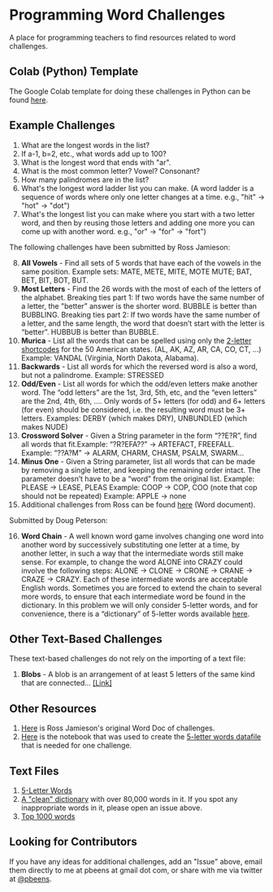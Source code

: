 # Programming Word Challenges

 A place for programming teachers to find resources related to word challenges. 

 ## Colab (Python) Template

 The Google Colab template for doing these challenges in Python can be found [here](https://github.com/pbeens/Programming-Word-Challenges/blob/main/Word_Challenges_Template_Colab_Python.ipynb).

## Example Challenges

1. What are the longest words in the list?
1. If a-1, b=2, etc., what words add up to 100?
1. What is the longest word that ends with "ar".
1. What is the most common letter? Vowel? Consonant?
1. How many palindromes are in the list?
1. What's the longest word ladder list you can make. (A word ladder is a sequence of words where only one letter changes at a time. e.g., "hit" → "hot" → "dot")
1. What's the longest list you can make where you start with a two letter word, and then by reusing those letters and adding one more you can come up with another word. e.g., "or" → "for" → "fort")

The following challenges have been submitted by Ross Jamieson:

8. **All Vowels** - Find all sets of 5 words that have each of the vowels in the same position. Example sets: MATE, METE, MITE, MOTE MUTE; BAT, BET, BIT, BOT, BUT.
1. **Most Letters** - Find the 26 words with the most of each of the letters of the alphabet. Breaking ties part 1: If two words have the same number of a letter, the "better” answer is the shorter word. BUBBLE is better than BUBBLING. Breaking ties part 2: If two words have the same number of a letter, and the same length, the word that doesn’t start with the letter is “better”. HUBBUB is better than BUBBLE.
1. **Murica** - List all the words that can be spelled using only the [2-letter shortcodes](https://raw.githubusercontent.com/jasonong/List-of-US-States/master/states.csv) for the 50 American states. (AL, AK, AZ, AR, CA, CO, CT, …)
Example: VANDAL (Virginia, North Dakota, Alabama).
1. **Backwards** - List all words for which the reversed word is also a word, but not a palindrome. Example: STRESSED
1. **Odd/Even** - List all words for which the odd/even letters make another word. The “odd letters” are the 1st, 3rd, 5th, etc, and the “even letters” are the 2nd, 4th, 6th, …. Only words of 5+ letters (for odd) and 6+ letters (for even) should be considered, i.e. the resulting word must be 3+ letters. Examples: DERBY (which makes DRY), UNBUNDLED (which makes NUDE)
1. **Crossword Solver** - Given a String parameter in the form “??E?R”, find all words that fit.Example: “?R?EFA??” → ARTEFACT, FREEFALL. Example: “??A?M” → ALARM, CHARM, CHASM, PSALM, SWARM…
1. **Minus One** - Given a String parameter, list all words that can be made by removing a single letter, and keeping the remaining order intact. The parameter doesn’t have to be a “word” from the original list. Example: PLEASE → LEASE, PLEAS Example: COOP → COP, COO (note that cop should not be repeated) Example: APPLE → none
1. Additional challenges from Ross can be found [here](https://github.com/pbeens/Programming-Word-Challenges/blob/main/Resources/Ross-Jamieson-Word-Challenges.docx) (Word document).

Submitted by Doug Peterson:

16. **Word Chain** - A well known word game involves changing one word into another word by successively substituting one letter at a time, by another letter, in such a way that the intermediate words still make sense. For example, to change the word ALONE into CRAZY could involve the following steps: ALONE → CLONE → CRONE → CRANE → CRAZE → CRAZY. Each of these intermediate words are acceptable English words. Sometimes you are forced to extend the chain to several more words, to ensure that each intermediate word be found in the dictionary. In this problem we will only consider 5-letter words, and for convenience, there is a “dictionary” of 5-letter words available [here](https://raw.githubusercontent.com/pbeens/Programming-Word-Challenges/main/Datafiles/5-letter-words.txt).

## Other Text-Based Challenges

These text-based challenges do not rely on the importing of a text file:

1. **Blobs** - A blob is an arrangement of at least 5 letters of the same kind that are connected... [[Link]](https://github.com/pbeens/Programming-Word-Challenges/blob/main/Challenges/Blobs_Programming_Challenge.ipynb)

## Other Resources

1. [Here](https://github.com/pbeens/Programming-Word-Challenges/blob/main/Resources/Ross-Jamieson-Word-Challenges.docx) is Ross Jamieson's original Word Doc of challenges. 
1. [Here](https://github.com/pbeens/Programming-Word-Challenges/blob/main/Resources/5_Letter_Words.ipynb) is the notebook that was used to create the [5-letter words datafile](https://raw.githubusercontent.com/pbeens/Programming-Word-Challenges/main/Datafiles/5-letter-words.txt) that is needed for one challenge.

## Text Files

1. [5-Letter Words](https://raw.githubusercontent.com/pbeens/Programming-Word-Challenges/main/Datafiles/5-letter-words.txt)
1. [A "clean" dictionary](https://raw.githubusercontent.com/pbeens/Programming-Word-Challenges/main/Datafiles/cleandict.txt) with over 80,000 words in it. If you spot any inappropriate words in it, please open an issue above. 
1. [Top 1000 words](https://raw.githubusercontent.com/pbeens/Programming-Word-Challenges/main/Datafiles/1000-top-words.txt)

## Looking for Contributors

If you have any ideas for additional challenges, add an "Issue" above, email them directly to me at pbeens at gmail dot com, or share with me via twitter at [@pbeens](https://twitter.com/pbeens).
